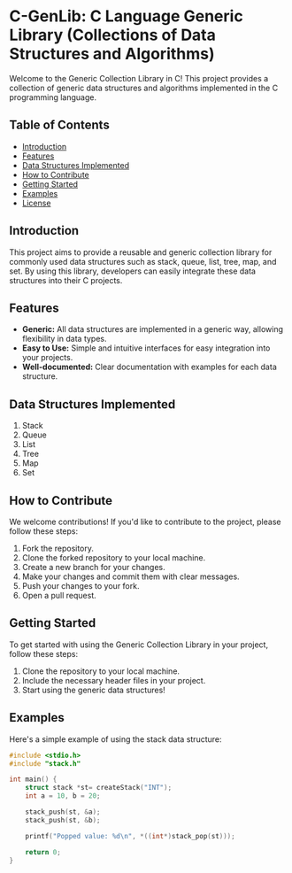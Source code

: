 # C-GenLib: C Language Generic Library (Collections of Data Structures and Algorithms)

Welcome to the Generic Collection Library in C! This project provides a collection of generic data structures and algorithms implemented in the C programming language.

## Table of Contents

- [Introduction](#introduction)
- [Features](#features)
- [Data Structures Implemented](#data-structures-implemented)
- [How to Contribute](#how-to-contribute)
- [Getting Started](#getting-started)
- [Examples](#examples)
- [License](#license)

##  Introduction

This project aims to provide a reusable and generic collection library for commonly used data structures such as stack, queue, list, tree, map, and set. By using this library, developers can easily integrate these data structures into their C projects.

##  Features

- **Generic:** All data structures are implemented in a generic way, allowing flexibility in data types.
- **Easy to Use:** Simple and intuitive interfaces for easy integration into your projects.
- **Well-documented:** Clear documentation with examples for each data structure.

##  Data Structures Implemented

1. Stack
2. Queue
3. List
4. Tree
5. Map
6. Set

##  How to Contribute

We welcome contributions! If you'd like to contribute to the project, please follow these steps:

1. Fork the repository.
2. Clone the forked repository to your local machine.
3. Create a new branch for your changes.
4. Make your changes and commit them with clear messages.
5. Push your changes to your fork.
6. Open a pull request.

##  Getting Started

To get started with using the Generic Collection Library in your project, follow these steps:

1. Clone the repository to your local machine.
2. Include the necessary header files in your project.
3. Start using the generic data structures!

##  Examples

Here's a simple example of using the stack data structure:

```c
#include <stdio.h>
#include "stack.h"

int main() {
    struct stack *st= createStack("INT");
    int a = 10, b = 20;

    stack_push(st, &a);
    stack_push(st, &b);

    printf("Popped value: %d\n", *((int*)stack_pop(st)));

    return 0;
}
